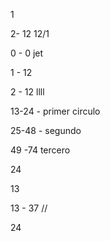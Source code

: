 

1

2- 12  12/1

0 - 0 jet

1 - 12

2 - 12 llll

13-24 - primer circulo

25-48 - segundo

49 -74  tercero

24

13

13 - 37 //

24
